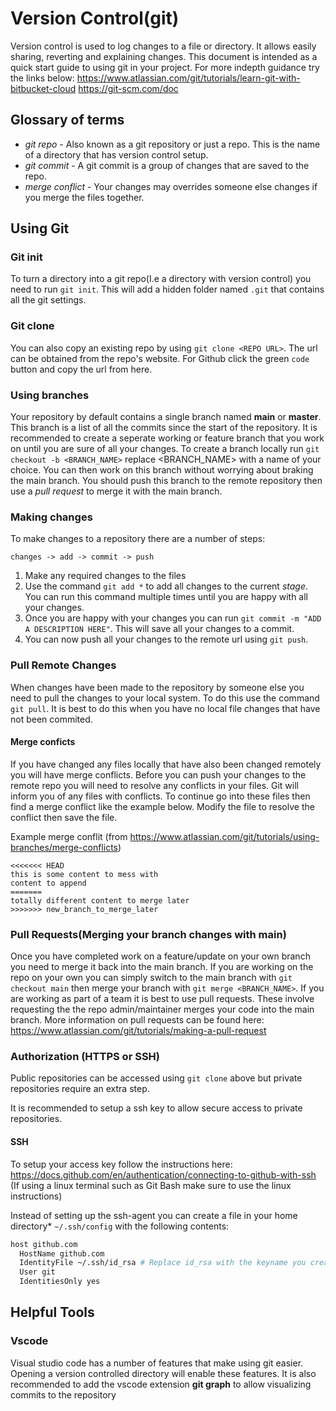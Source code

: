 # Version Control(git)

Version control is used to log changes to a file or directory. It allows easily sharing, reverting and explaining changes.
This document is intended as a quick start guide to using git in your project. For more indepth guidance try the links below:
https://www.atlassian.com/git/tutorials/learn-git-with-bitbucket-cloud
https://git-scm.com/doc


## Glossary of terms

 - *git repo* - Also known as a git repository or just a repo. This is the name of a directory that has version control setup.
 - *git commit* - A git commit is a group of changes that are saved to the repo. 
 - *merge conflict* - Your changes may overrides someone else changes if you merge the files together.

## Using Git

### Git init

To turn a directory into a git repo(I.e a directory with version control) you need to run `git init`. This will add a hidden folder named `.git` that contains all the git settings.


### Git clone

You can also copy an existing repo by using `git clone <REPO URL>`. The url can be obtained from the repo's website. For Github click the green `code` button and copy the url from here.

### Using branches

Your repository by default contains a single branch named **main** or **master**. This branch is a list of all the commits since the start of the repository.
It is recommended to create a seperate working or feature branch that you work on until you are sure of all your changes.
To create a branch locally run `git checkout -b <BRANCH_NAME>` replace <BRANCH_NAME> with a name of your choice. 
You can then work on this branch without worrying about braking the main branch. You should push this branch to the remote repository then use a *pull request* to merge it with the main branch.

### Making changes

To make changes to a repository there are a number of steps:

`changes -> add -> commit -> push`

1) Make any required changes to the files
2) Use the command `git add *` to add all changes to the current *stage*. You can run this command multiple times until you are happy with all your changes.
3) Once you are happy with your changes you can run `git commit -m "ADD A DESCRIPTION HERE"`. This will save all your changes to a commit.
4) You can now push all your changes to the remote url using `git push`.

### Pull Remote Changes

When changes have been made to the repository by someone else you need to pull the changes to your local system. 
To do this use the command `git pull`. It is best to do this when you have no local file changes that have not been commited.

#### Merge conficts
If you have changed any files locally that have also been changed remotely you will have merge conflicts.
Before you can push your changes to the remote repo you will need to resolve any conflicts in your files. 
Git will inform you of any files with conflicts. To continue go into these files then find a merge conflict like the example below.
Modify the file to resolve the conflict then save the file.

Example merge conflit (from https://www.atlassian.com/git/tutorials/using-branches/merge-conflicts)
```
<<<<<<< HEAD
this is some content to mess with
content to append
=======
totally different content to merge later
>>>>>>> new_branch_to_merge_later
```

### Pull Requests(Merging your branch changes with main)
Once you have completed work on a feature/update on your own branch you need to merge it back into the main branch.
If you are working on the repo on your own you can simply switch to the main branch with `git checkout main` then merge your branch
with `git merge <BRANCH_NAME>`.
If you are working as part of a team it is best to use pull requests. These involve requesting the the repo admin/maintainer merges your code into the main branch.
More information on pull requests can be found here: https://www.atlassian.com/git/tutorials/making-a-pull-request

### Authorization (HTTPS or SSH)

Public repositories can be accessed using `git clone` above but private repositories require an extra step.

It is recommended to setup a ssh key to allow secure access to private repositories.

#### SSH
To setup your access key follow the instructions here: https://docs.github.com/en/authentication/connecting-to-github-with-ssh
(If using a linux terminal such as Git Bash make sure to use the linux instructions)

Instead of setting up the ssh-agent you can create a file in your home directory*  `~/.ssh/config` with the following contents:
```sh
host github.com
  HostName github.com
  IdentityFile ~/.ssh/id_rsa # Replace id_rsa with the keyname you created
  User git
  IdentitiesOnly yes
```

## Helpful Tools

### Vscode

Visual studio code has a number of features that make using git easier. Opening a version controlled directory will enable these features.
It is also recommended to add the vscode extension **git graph** to allow visualizing commits to the repository
